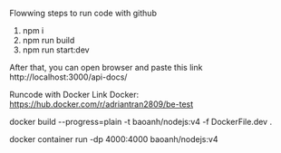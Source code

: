 Flowwing steps to run code with github

1. npm i
2. npm run build
3. npm run start:dev

After that, you can open browser and paste this link
http://localhost:3000/api-docs/

Runcode with Docker
Link Docker: https://hub.docker.com/r/adriantran2809/be-test

docker build --progress=plain -t baoanh/nodejs:v4 -f DockerFile.dev .

docker container run -dp 4000:4000 baoanh/nodejs:v4
